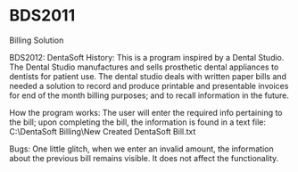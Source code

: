 BDS2011
=======

Billing Solution 

BDS2012: DentaSoft
History:
This is a program inspired by a Dental Studio. 
The Dental Studio manufactures and sells prosthetic
dental appliances to dentists for patient use. The 
dental studio deals with written paper bills and 
needed a solution to record and produce printable 
and presentable invoices for end of the month 
billing purposes; and to recall information in the 
future.

How the program works:
The user will enter the required info pertaining to 
the bill; upon completing the bill, the information 
is found in a text file: 
C:\DentaSoft Billing\New Created DentaSoft Bill.txt

Bugs:
One little glitch, when we enter an invalid amount, 
the information about the previous bill remains visible. 
It does not affect the functionality. 

